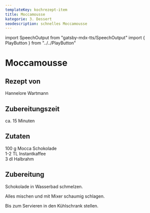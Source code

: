 ```yaml
---
templateKey: kochrezept-item
title: Moccamousse
kategorie: 3. Dessert
seodescription: schnelles Moccamousse
---
```

import SpeechOutput from "gatsby-mdx-tts/SpeechOutput"
import { PlayButton } from "../../PlayButton"

<SpeechOutput id="kochrezept-hannelore-wartmann-moccamousse" customPlayButton={PlayButton}>

# Moccamousse

## Rezept von

Hannelore Wartmann

## Zubereitungszeit

ca. 15 Minuten

## Zutaten
100 g Mocca Schokolade  
1-2 TL Instantkaffee  
3 dl Halbrahm

## Zubereitung

Schokolade in Wasserbad schmelzen.

Alles mischen und mit Mixer schaumig schlagen.

Bis zum Servieren in den Kühlschrank stellen.


</SpeechOutput>